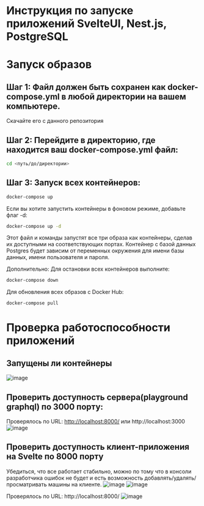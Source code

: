 # Инструкция по запуске приложений SvelteUI, Nest.js, PostgreSQL

# Запуск образов
## Шаг 1: Файл должен быть сохранен как docker-compose.yml в любой директории на вашем компьютере.
Скачайте его с данного репозитория
## Шаг 2: Перейдите в директорию, где находится ваш docker-compose.yml файл:
```bash
cd <путь/до/директории>
```
## Шаг 3: Запуск всех контейнеров:
```bash
docker-compose up
```
Если вы хотите запустить контейнеры в фоновом режиме, добавьте флаг -d:

```bash
docker-compose up -d
```
Этот файл и команды запустят все три образа как контейнеры, сделав их доступными на соответствующих портах. Контейнер с базой данных Postgres будет зависим от переменных окружения для имени базы данных, имени пользователя и пароля.

Дополнительно:
Для остановки всех контейнеров выполните:

```bash
docker-compose down
```
Для обновления всех образов с Docker Hub:

```bash
docker-compose pull
```

# Проверка работоспособности приложений
## Запущены ли контейнеры
![image](https://github.com/Postman33/instruction-docker-app/assets/20001037/2dc567e9-1eee-422c-8816-938a4ea28aae)

## Проверить доступность сервера(playground graphql) по 3000 порту:
Проверялось по URL: [http://localhost:8000/](http://localhost:3000/graphql) или http://localhost:3000
![image](https://github.com/Postman33/instruction-docker-app/assets/20001037/13a16243-13ed-4306-b3bf-c7f88c492c3e)

## Проверить доступность клиент-приложения на Svelte по 8000 порту
Убедиться, что все работает стабильно, можно по тому что в консоли разработчика ошибок не будет и есть возможность добавлять/удалять/просматривать машины на клиенте.
![image](https://github.com/Postman33/instruction-docker-app/assets/20001037/8eacbed3-f4e3-4bf4-8313-b2f625b92fca)
![image](https://github.com/Postman33/instruction-docker-app/assets/20001037/60adbca6-a1f0-48ab-8b7d-378f6c3fa1f4)


Проверялось по URL: http://localhost:8000/
![image](https://github.com/Postman33/instruction-docker-app/assets/20001037/773a05ef-3d7e-4c55-99c2-a487f6a32347)


